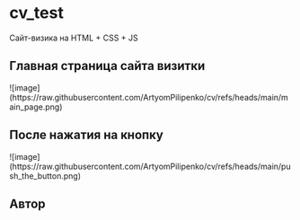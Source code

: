 # cv_test
Сайт-визика на HTML + CSS + JS

<h2>Главная страница сайта визитки</h2>
![image](https://raw.githubusercontent.com/ArtyomPilipenko/cv/refs/heads/main/main_page.png)

<h2>После нажатия на кнопку</h2>
![image](https://raw.githubusercontent.com/ArtyomPilipenko/cv/refs/heads/main/push_the_button.png)

<h2>Автор</h2>
